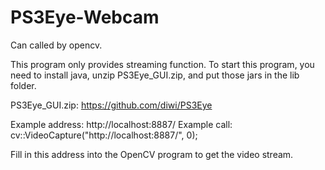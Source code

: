 # PS3Eye-Webcam
Can called by opencv.

This program only provides streaming function. To start this program, you need to install java, unzip PS3Eye_GUI.zip, and put those jars in the lib folder. 

PS3Eye_GUI.zip: https://github.com/diwi/PS3Eye

Example address: 
  http://localhost:8887/
Example call: 
  cv::VideoCapture("http://localhost:8887/", 0);
  
Fill in this address into the OpenCV program to get the video stream.
